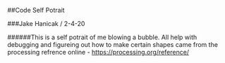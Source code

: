 ##Code Self Potrait

###Jake Hanicak / 2-4-20

######This is a self potrait of me blowing a bubble. All help with debugging and figureing out how to make certain shapes came from the processing refrence online - https://processing.org/reference/